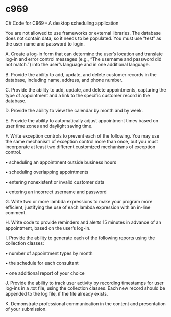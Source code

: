 # c969
C# Code for C969 - A desktop scheduling application

You are not allowed to use frameworks or external libraries. The database does not contain data, so it needs to be populated. You must use “test” as the user name and password to login.



A.    Create a log-in form that can determine the user’s location and translate log-in and error control messages (e.g., “The username and password did not match.”) into the user’s language and in one additional language.


B.    Provide the ability to add, update, and delete customer records in the database, including name, address, and phone number.


C.    Provide the ability to add, update, and delete appointments, capturing the type of appointment and a link to the specific customer record in the database.


D.    Provide the ability to view the calendar by month and by week.


E.    Provide the ability to automatically adjust appointment times based on user time zones and daylight saving time.


F.    Write exception controls to prevent each of the following. You may use the same mechanism of exception control more than once, but you must incorporate at least  two different customized mechanisms of exception control.

•   scheduling an appointment outside business hours

•   scheduling overlapping appointments

•   entering nonexistent or invalid customer data

•   entering an incorrect username and password


G.   Write two or more lambda expressions to make your program more efficient, justifying the use of each lambda expression with an in-line comment.


H.    Write code to provide reminders and alerts 15 minutes in advance of an appointment, based on the user’s log-in.


I.    Provide the ability to generate each  of the following reports using the collection classes:

•   number of appointment types by month

•   the schedule for each  consultant

•   one additional report of your choice


J.    Provide the ability to track user activity by recording timestamps for user log-ins in a .txt file, using the collection classes. Each new record should be appended to the log file, if the file already exists.


K.    Demonstrate professional communication in the content and presentation of your submission.
